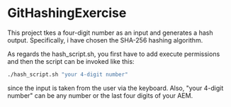 # GitHashingExercise

This project tkes a four-digit number as an input and generates a hash output. Specifically, i have chosen the SHA-256 hashing
algorithm.

As regards the hash_script.sh, you first have to add execute permissions and then the script can be invoked like this: 
```bash
./hash_script.sh "your 4-digit number"
```
since the input is taken from the user via the keyboard. Also, "your 4-digit number" can be any number or the last four digits of your AEM.
